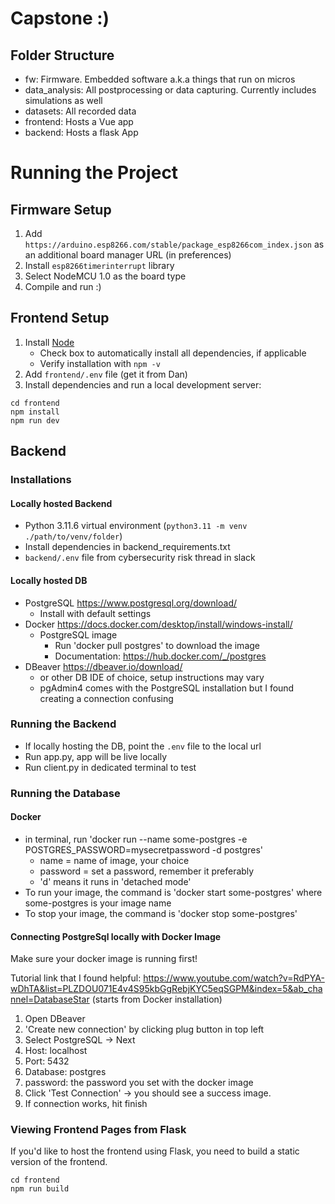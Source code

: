 # Capstone :)

## Folder Structure
- fw: Firmware. Embedded software a.k.a things that run on micros
- data_analysis: All postprocessing or data capturing. Currently includes simulations as well
- datasets: All recorded data
- frontend: Hosts a Vue app
- backend: Hosts a flask App

# Running the Project
## Firmware Setup
1. Add `https://arduino.esp8266.com/stable/package_esp8266com_index.json` as an additional board manager URL (in preferences)
2. Install `esp8266timerinterrupt` library
3. Select NodeMCU 1.0 as the board type
4. Compile and run :)

## Frontend Setup
1. Install [Node](https://nodejs.org/en)
   - Check box to automatically install all dependencies, if applicable 
   - Verify installation with `npm -v`
2. Add `frontend/.env` file (get it from Dan)
3. Install dependencies and run a local development server:
```
cd frontend
npm install
npm run dev
```

## Backend
### Installations
#### Locally hosted Backend
- Python 3.11.6 virtual environment (`python3.11 -m venv ./path/to/venv/folder`)
- Install dependencies in backend_requirements.txt
- `backend/.env` file from cybersecurity risk thread in slack

#### Locally hosted DB
- PostgreSQL https://www.postgresql.org/download/
    - Install with default settings 
- Docker https://docs.docker.com/desktop/install/windows-install/
    - PostgreSQL image 
        - Run 'docker pull postgres' to download the image 
        - Documentation: https://hub.docker.com/_/postgres
- DBeaver https://dbeaver.io/download/
    - or other DB IDE of choice, setup instructions may vary 
    - pgAdmin4 comes with the PostgreSQL installation but I found creating a connection confusing 

### Running the Backend
- If locally hosting the DB, point the `.env` file to the local url
- Run app.py, app will be live locally
- Run client.py in dedicated terminal to test

### Running the Database
#### Docker
- in terminal, run 'docker run --name some-postgres -e POSTGRES_PASSWORD=mysecretpassword -d postgres'
    - name = name of image, your choice
    - password = set a password, remember it preferably
    - 'd' means it runs in 'detached mode'
- To run your image, the command is 'docker start some-postgres' where some-postgres is your image name
- To stop your image, the command is 'docker stop some-postgres'

#### Connecting PostgreSql locally with Docker Image
Make sure your docker image is running first!

Tutorial link that I found helpful: https://www.youtube.com/watch?v=RdPYA-wDhTA&list=PLZDOU071E4v4S95kbGgRebjKYC5eqSGPM&index=5&ab_channel=DatabaseStar  (starts from Docker installation)
1. Open DBeaver
2. 'Create new connection' by clicking plug button in top left
3. Select PostgreSQL -> Next
4. Host: localhost
5. Port: 5432
6. Database: postgres
7. password: the password you set with the docker image
8. Click 'Test Connection' -> you should see a success image.
9. If connection works, hit finish

### Viewing Frontend Pages from Flask
If you'd like to host the frontend using Flask, you need to build a static version of the frontend.
```
cd frontend
npm run build
```
